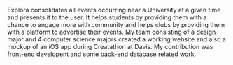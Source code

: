 Explora consolidates all events occurring near a University at a given time and presents it to the user. 
It helps students by providing them with a chance to engage more with community and helps clubs by providing them 
with a platform to advertise their events.
My team consisting of a design major and 4 computer science majors created a working website and also a mockup of an iOS app
during Creatathon at Davis.
My contribution was front-end developent and some back-end database related work.
